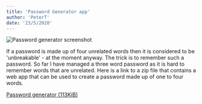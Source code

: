 ```yaml
---
title: 'Password Generator app'
author: 'PeterT'
date: '23/5/2020'
---
```


![Password generator screenshot](/static/password_generator/password-generator.png)

If a password is made up of four unrelated words then it is considered to be 'unbreakable' - at the moment anyway. The trick is to remember such a password. So far I have managed a three word password as it is hard to remember words that are unrelated. Here is a link to a zip file that contains a web app that can be used to create a password made up of one to four words.

[Password generator (113KiB)](/static/password_generator/password-generator.zip)



